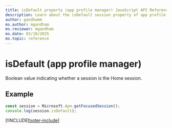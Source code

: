 ```yaml
---
title: isDefault property (app profile manager) JavaScript API Reference 
description: Learn about the isDefault session property of app profile manager in Customer Service workspace.
author: gandhamm
ms.author: mgandham
ms.reviewer: mgandham
ms.date: 03/18/2025
ms.topic: reference
---
```


# isDefault (app profile manager)

Boolean value indicating whether a session is the Home session.

## Example

```JavaScript
const session = Microsoft.Apm.getFocusedSession();
console.log(session.isDefault);
```

[!INCLUDE[footer-include](../../../../includes/footer-banner.md)]
